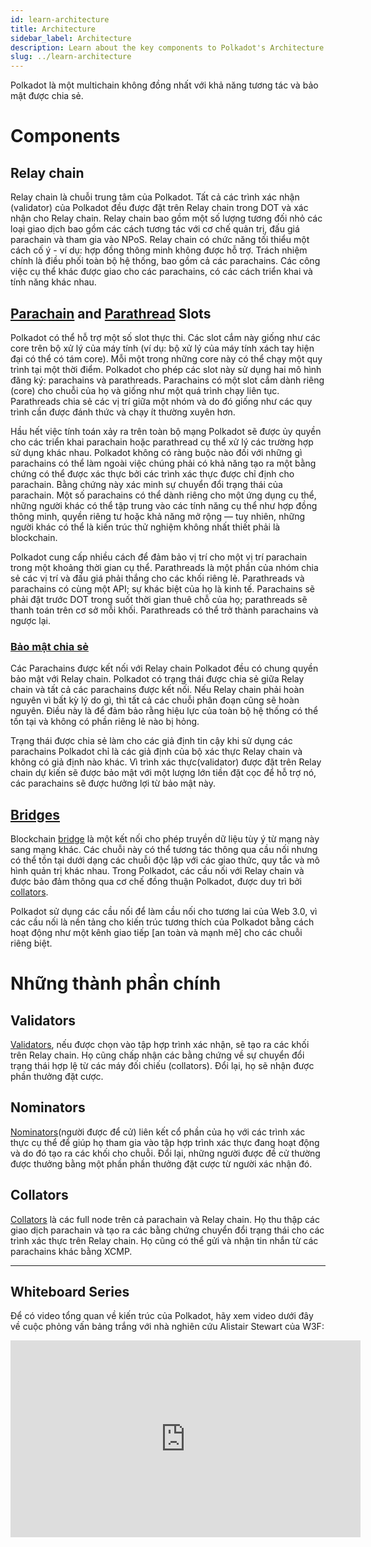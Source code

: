 ```yaml
---
id: learn-architecture
title: Architecture
sidebar_label: Architecture
description: Learn about the key components to Polkadot's Architecture.
slug: ../learn-architecture
---
```


Polkadot là một multichain không đồng nhất với khả năng tương tác và bảo mật được chia sẻ.

# Components

## Relay chain

Relay chain là chuỗi trung tâm của Polkadot. Tất cả các trình xác nhận (validator) của Polkadot đều
được đặt trên Relay chain trong DOT và xác nhận cho Relay chain. Relay chain bao gồm một số lượng
tương đối nhỏ các loại giao dịch bao gồm các cách tương tác với cơ chế quản trị, đấu giá parachain
và tham gia vào NPoS. Relay chain có chức năng tối thiểu một cách cố ý - ví dụ: hợp đồng thông minh
không được hỗ trợ. Trách nhiệm chính là điều phối toàn bộ hệ thống, bao gồm cả các parachains. Các
công việc cụ thể khác được giao cho các parachains, có các cách triển khai và tính năng khác nhau.

## [Parachain](learn-parachains.md) and [Parathread](learn-parathreads.md) Slots

Polkadot có thể hỗ trợ một số slot thực thi. Các slot cắm này giống như các core trên bộ xử lý của
máy tính (ví dụ: bộ xử lý của máy tính xách tay hiện đại có thể có tám core). Mỗi một trong những
core này có thể chạy một quy trình tại một thời điểm. Polkadot cho phép các slot này sử dụng hai mô
hình đăng ký: parachains và parathreads. Parachains có một slot cắm dành riêng (core) cho chuỗi của
họ và giống như một quá trình chạy liên tục. Parathreads chia sẻ các vị trí giữa một nhóm và do đó
giống như các quy trình cần được đánh thức và chạy ít thường xuyên hơn.

Hầu hết việc tính toán xảy ra trên toàn bộ mạng Polkadot sẽ được ủy quyền cho các triển khai
parachain hoặc parathread cụ thể xử lý các trường hợp sử dụng khác nhau. Polkadot không có ràng buộc
nào đối với những gì parachains có thể làm ngoài việc chúng phải có khả năng tạo ra một bằng chứng
có thể được xác thực bởi các trình xác thực được chỉ định cho parachain. Bằng chứng này xác minh sự
chuyển đổi trạng thái của parachain. Một số parachains có thể dành riêng cho một ứng dụng cụ thể,
những người khác có thể tập trung vào các tính năng cụ thể như hợp đồng thông minh, quyền riêng tư
hoặc khả năng mở rộng &mdash; tuy nhiên, những người khác có thể là kiến ​​trúc thử nghiệm không
nhất thiết phải là blockchain.

Polkadot cung cấp nhiều cách để đảm bảo vị trí cho một vị trí parachain trong một khoảng thời gian
cụ thể. Parathreads là một phần của nhóm chia sẻ các vị trí và đấu giá phải thắng cho các khối riêng
lẻ. Parathreads và parachains có cùng một API; sự khác biệt của họ là kinh tế. Parachains sẽ phải
đặt trước DOT trong suốt thời gian thuê chỗ của họ; parathreads sẽ thanh toán trên cơ sở mỗi khối.
Parathreads có thể trở thành parachains và ngược lại.

### [Bảo mật chia sẻ](learn-security.md)

Các Parachains được kết nối với Relay chain Polkadot đều có chung quyền bảo mật với Relay chain.
Polkadot có trạng thái được chia sẻ giữa Relay chain và tất cả các parachains được kết nối. Nếu
Relay chain phải hoàn nguyên vì bất kỳ lý do gì, thì tất cả các chuỗi phân đoạn cũng sẽ hoàn nguyên.
Điều này là để đảm bảo rằng hiệu lực của toàn bộ hệ thống có thể tồn tại và không có phần riêng lẻ
nào bị hỏng.

Trạng thái được chia sẻ làm cho các giả định tin cậy khi sử dụng các parachains Polkadot chỉ là các
giả định của bộ xác thực Relay chain và không có giả định nào khác. Vì trình xác thực(validator)
được đặt trên Relay chain dự kiến sẽ được bảo mật với một lượng lớn tiền đặt cọc để hỗ trợ nó, các
parachains sẽ được hưởng lợi từ bảo mật này.

## [Bridges](learn-bridges.md)

Blockchain [bridge](../general/glossary.md##bridge) là một kết nối cho phép truyền dữ liệu tùy ý từ
mạng này sang mạng khác. Các chuỗi này có thể tương tác thông qua cầu nối nhưng có thể tồn tại dưới
dạng các chuỗi độc lập với các giao thức, quy tắc và mô hình quản trị khác nhau. Trong Polkadot, các
cầu nối với Relay chain và được bảo đảm thông qua cơ chế đồng thuận Polkadot, được duy trì bởi
[collators](##collators).

Polkadot sử dụng các cầu nối để làm cầu nối cho tương lai của Web 3.0, vì các cầu nối là nền tảng
cho kiến trúc tương thích của Polkadot bằng cách hoạt động như một kênh giao tiếp [an toàn và mạnh
mẽ] cho các chuỗi riêng biệt.

# Những thành phần chính

## Validators

[Validators](../general/glossary.md##validator), nếu được chọn vào tập hợp trình xác nhận, sẽ tạo ra
các khối trên Relay chain. Họ cũng chấp nhận các bằng chứng về sự chuyển đổi trạng thái hợp lệ từ
các máy đối chiếu (collators). Đổi lại, họ sẽ nhận được phần thưởng đặt cược.

## Nominators

[Nominators](../general/glossary.md##nominator)(người được để cử) liên kết cổ phần của họ với các
trình xác thực cụ thể để giúp họ tham gia vào tập hợp trình xác thực đang hoạt động và do đó tạo ra
các khối cho chuỗi. Đổi lại, những người được đề cử thường được thưởng bằng một phần phần thưởng đặt
cược từ người xác nhận đó.

## Collators

[Collators](../general/glossary.md##collator) là các full node trên cả parachain và Relay chain. Họ
thu thập các giao dịch parachain và tạo ra các bằng chứng chuyển đổi trạng thái cho các trình xác
thực trên Relay chain. Họ cũng có thể gửi và nhận tin nhắn từ các parachains khác bằng XCMP.

---

## Whiteboard Series

Để có video tổng quan về kiến trúc của Polkadot, hãy xem video dưới đây về cuộc phỏng vấn bảng trắng
với nhà nghiên cứu Alistair Stewart của W3F:

<iframe width="560" height="315" src="https://www.youtube.com/embed/xBfC6uTjvbM" frameBorder="0" allow="accelerometer; autoplay; encrypted-media; gyroscope; picture-in-picture" allowFullScreen></iframe>
